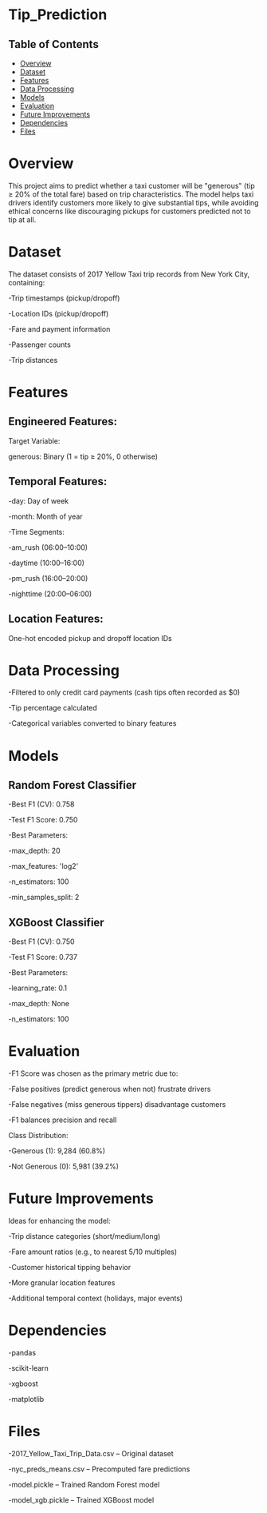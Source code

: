 # Tip_Prediction

## Table of Contents
- [Overview](#overview)
- [Dataset](#dataset)
- [Features](#features)
- [Data Processing](#data-processing)
- [Models](#models)
- [Evaluation](#evaluation)
- [Future Improvements](#future-improvements)
- [Dependencies](#dependencies)
- [Files](#files)


# Overview
This project aims to predict whether a taxi customer will be "generous" (tip ≥ 20% of the total fare) based on trip characteristics. The model helps taxi drivers identify customers more likely to give substantial tips, while avoiding ethical concerns like discouraging pickups for customers predicted not to tip at all.

# Dataset
The dataset consists of 2017 Yellow Taxi trip records from New York City, containing:

-Trip timestamps (pickup/dropoff)

-Location IDs (pickup/dropoff)

-Fare and payment information

-Passenger counts

-Trip distances

# Features
## Engineered Features:
Target Variable:

generous: Binary (1 = tip ≥ 20%, 0 otherwise)

## Temporal Features:
-day: Day of week

-month: Month of year

-Time Segments:

-am_rush (06:00–10:00)

-daytime (10:00–16:00)

-pm_rush (16:00–20:00)

-nighttime (20:00–06:00)

## Location Features:
One-hot encoded pickup and dropoff location IDs

# Data Processing
-Filtered to only credit card payments (cash tips often recorded as $0)

-Tip percentage calculated

-Categorical variables converted to binary features

# Models
## Random Forest Classifier
-Best F1 (CV): 0.758

-Test F1 Score: 0.750

-Best Parameters:

-max_depth: 20

-max_features: 'log2'

-n_estimators: 100

-min_samples_split: 2

## XGBoost Classifier
-Best F1 (CV): 0.750

-Test F1 Score: 0.737

-Best Parameters:

-learning_rate: 0.1

-max_depth: None

-n_estimators: 100

# Evaluation
-F1 Score was chosen as the primary metric due to:

-False positives (predict generous when not) frustrate drivers

-False negatives (miss generous tippers) disadvantage customers

-F1 balances precision and recall

Class Distribution:

-Generous (1): 9,284 (60.8%)

-Not Generous (0): 5,981 (39.2%)

# Future Improvements
Ideas for enhancing the model:

-Trip distance categories (short/medium/long)

-Fare amount ratios (e.g., to nearest 5/10 multiples)

-Customer historical tipping behavior

-More granular location features

-Additional temporal context (holidays, major events)

# Dependencies
-pandas

-scikit-learn

-xgboost

-matplotlib

# Files
-2017_Yellow_Taxi_Trip_Data.csv – Original dataset

-nyc_preds_means.csv – Precomputed fare predictions

-model.pickle – Trained Random Forest model

-model_xgb.pickle – Trained XGBoost model
